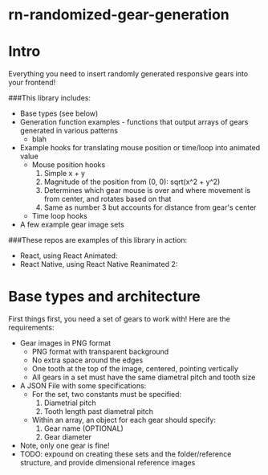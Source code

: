 # rn-randomized-gear-generation

# Intro

Everything you need to insert randomly generated responsive gears into your frontend!

###This library includes:

- Base types (see below)
- Generation function examples - functions that output arrays of gears generated in various patterns
  - blah
- Example hooks for translating mouse position or time/loop into animated value
  - Mouse position hooks
    1. Simple x + y
    2. Magnitude of the position from (0, 0): sqrt(x^2 + y^2)
    3. Determines which gear mouse is over and where movement is from center, and rotates based on that
    4. Same as number 3 but accounts for distance from gear's center
  - Time loop hooks
- A few example gear image sets

###These repos are examples of this library in action:

- React, using React Animated:
- React Native, using React Native Reanimated 2:

# Base types and architecture

First things first, you need a set of gears to work with!
Here are the requirements:

- Gear images in PNG format
  - PNG format with transparent background
  - No extra space around the edges
  - One tooth at the top of the image, centered, pointing vertically
  - All gears in a set must have the same diametral pitch and tooth size
- A JSON File with some specifications:
  - For the set, two constants must be specified:
    1. Diametrial pitch
    2. Tooth length past diametral pitch
  - Within an array, an object for each gear should specify:
    1. Gear name (OPTIONAL)
    2. Gear diameter
- Note, only one gear is fine!
- TODO: expound on creating these sets and the folder/reference structure, and provide dimensional reference images

